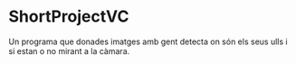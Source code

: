 # ShortProjectVC

Un programa que donades imatges amb gent detecta on són els seus ulls i si estan o no mirant a la càmara.
